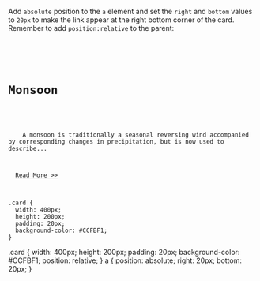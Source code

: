 Add `absolute` position to the `a` element and set the `right` and `bottom` values to `20px` to make the link appear at the right bottom corner of the card. Remember to add `position:relative` to the parent:

<Editor lang="css" type="exercise">
<code>
<panel lang="html">
<div class="card">
  <h1>Monsoon</h1>
  <p>
    A monsoon is traditionally a seasonal reversing wind accompanied by corresponding changes in precipitation, but is now used to describe...
  </p>
  <a href="#">Read More >></a>
</div>
</panel>
<panel lang="css">
.card {
  width: 400px;
  height: 200px;
  padding: 20px;
  background-color: #CCFBF1;
}
</panel>
</code>

<solution>
.card {
  width: 400px;
  height: 200px;
  padding: 20px;
  background-color: #CCFBF1;
  position: relative;
}
a {
  position: absolute;
  right: 20px;
  bottom: 20px;
}
</solution>
</Editor>